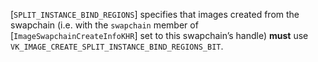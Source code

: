 [`SPLIT_INSTANCE_BIND_REGIONS`] specifies
that images created from the swapchain (i.e. with the `swapchain`
member of [`ImageSwapchainCreateInfoKHR`] set to this swapchain’s
handle)  **must**  use `VK_IMAGE_CREATE_SPLIT_INSTANCE_BIND_REGIONS_BIT`.